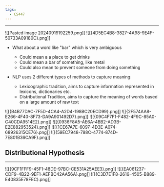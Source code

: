 ```yaml
---
tags:
  - CS447
---
```

---
![[Pasted image 20240919192259.png]]
![[{4D5EC4B8-3827-4A98-9E4F-50733A09180C}.png]]
- What about a word like "bar" which is very ambiguous
	- Could mean a a place to get drinks
	- Could mean a bar of something, like metal
	- Could also mean to prevent someone from doing something 

- NLP uses 2 different types of methods to capture meaning
	- Lexicographic tradition, aims to capture information represented in lexicons, dictionaries etc.
	- Distributional Tradition, aims to capture the meaning of words based on a large amount of raw text

![[{B4B77DAC-7F5D-4CA4-A2D4-198BC20ECD99}.png]]
![[{2F574AA8-E266-4F40-8F73-DA9A901492D7}.png]]
![[{09C4F7F1-F482-4F9C-85A0-C40CDA9514E2}.png]]
![[{0936F8A5-AE6A-4BB2-AD3B-E2E882953524}.png]]
![[{1CE67A7E-6097-4D3E-A074-68926315CE76}.png]]
![[{59EC7948-788C-4774-874D-7E801B36CA9F}.png]]

## Distributional Hypothesis
---
![[{9CF1FFF9-45F1-48DE-97BC-CE531A25AEE3}.png]]
![[{EA061237-CDF9-4B22-9EF1-AEFBC42AA56A}.png]]
![[{C3D7E1F8-2616-4505-B889-E40835E78FEC}.png]]
